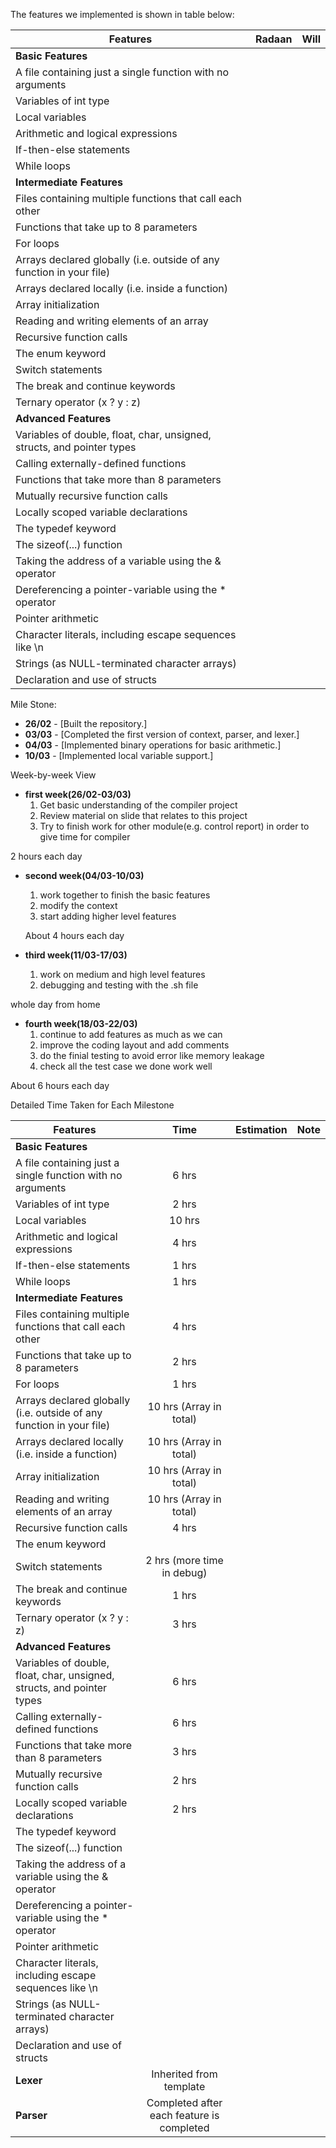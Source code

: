 
The features we implemented is shown in table below:

| Features                                                                               |   Radaan  |    Will      |
|----------------------------------------------------------------------------------------|:---------:|:------------:|
| **Basic Features**                                                                     |                          |
| A file containing just a single function with no arguments                             |          |              |
| Variables of int type                                                                  |          |              |
| Local variables                                                                        |           |             |
| Arithmetic and logical expressions                                                     |          |              |
| If-then-else statements                                                                |          |              |
| While loops                                                                            |          |              |
| **Intermediate Features**                                                              |                          |
| Files containing multiple functions that call each other                               |           |             |
| Functions that take up to 8 parameters                                                 |           |             |
| For loops                                                                              |          |              |
| Arrays declared globally (i.e. outside of any function in your file)                   |           |             |
| Arrays declared locally (i.e. inside a function)                                       |           |             |
| Array initialization                                                                   |           |             |
| Reading and writing elements of an array                                               |           |             |
| Recursive function calls                                                               |           |             |
| The enum keyword                                                                       |          |             |
| Switch statements                                                                      |          |              |
| The break and continue keywords                                                        |           |             |
| Ternary operator (x ? y : z)                                                           |          |             |
| **Advanced Features**                                                                  |                          |
| Variables of double, float, char, unsigned, structs, and pointer types                 |          |              |
| Calling externally-defined functions                                                   |           |             |
| Functions that take more than 8 parameters                                             |           |             |
| Mutually recursive function calls                                                      |           |             |
| Locally scoped variable declarations                                                   |          |             |
| The typedef keyword                                                                    |          |             |
| The sizeof(...) function                                                               |          |              |
| Taking the address of a variable using the & operator                                  |           |             |
| Dereferencing a pointer-variable using the * operator                                  |           |             |
| Pointer arithmetic                                                                     |           |             |
| Character literals, including escape sequences like \n                                 |           |              |
| Strings (as NULL-terminated character arrays)                                          |           |             |
| Declaration and use of structs                                                         |          |             |


Mile Stone:

- **26/02** - [Built the repository.]
- **03/03** - [Completed the first version of context, parser, and lexer.]
- **04/03** - [Implemented binary operations for basic arithmetic.]
- **10/03** - [Implemented local variable support.]

Week-by-week View

- **first week(26/02-03/03)**
  1. Get basic understanding of the compiler project
  2. Review material on slide that relates to this project
  3. Try to finish work for other module(e.g. control report) in order to give time for compiler

2 hours each day

- **second week(04/03-10/03)**
  1. work together to finish the basic features
  2. modify the context
  3. start adding higher level features

  About 4 hours each day

- **third week(11/03-17/03)**
  1. work on medium and high level features
  2. debugging and testing with the .sh file

 whole day from home

- **fourth week(18/03-22/03)**
  1. continue to add features as much as we can
  2. improve the coding layout and add comments
  3. do the finial testing to avoid error like memory leakage
  4. check all the test case we done work well

About 6 hours each day

  Detailed Time Taken for Each Milestone

| Features                                                     |                   Time                    | Estimation | Note                      |
| ------------------------------------------------------------ | :---------------------------------------: | :--------: | ------------------------- |
| **Basic Features**                                           |                                           |         |                           |
| A file containing just a single function with no arguments   |                   6 hrs                   |           |                           |
| Variables of int type                                        |                   2 hrs                   |           |                           |
| Local variables                                              |                   10 hrs                  |           |                           |
| Arithmetic and logical expressions                           |                   4 hrs                   |           |                           |
| If-then-else statements                                      |                   1 hrs                   |           |                           |
| While loops                                                  |                   1 hrs                   |          |                           |
| **Intermediate Features**                                    |                                           |            |                           |
| Files containing multiple functions that call each other     |                   4 hrs                   |           |                           |
| Functions that take up to 8 parameters                       |                   2 hrs                   |           |                           |
| For loops                                                    |                   1 hrs                   |           |                           |
| Arrays declared globally (i.e. outside of any function in your file) |          10 hrs (Array in total)  |        |                               |
| Arrays declared locally (i.e. inside a function)             |          10 hrs (Array in total)          |           |                           |
| Array initialization                                         |          10 hrs (Array in total)          |           |                           |
| Reading and writing elements of an array                     |          10 hrs (Array in total)          |           |                           |
| Recursive function calls                                     |                   4 hrs                   |           |                           |
| The enum keyword                                             |                                          |           |                             |
| Switch statements                                            |        2 hrs (more time in debug)         |           |                           |
| The break and continue keywords                              |                   1 hrs                   |           |                           |
| Ternary operator (x ? y : z)                                 |                   3 hrs                   |           |                           |
| **Advanced Features**                                        |                                           |            |                           |
| Variables of double, float, char, unsigned, structs, and pointer types |                   6 hrs         |         |                             |
| Calling externally-defined functions                         |                   6 hrs                   |           |                           |
| Functions that take more than 8 parameters                   |                   3 hrs                   |           |                           |
| Mutually recursive function calls                            |                   2 hrs                   |           |                           |
| Locally scoped variable declarations                         |                   2 hrs                   |           |                           |
| The typedef keyword                                          |                                          |             |                           |
| The sizeof(...) function                                     |                                            |           |                           |
| Taking the address of a variable using the & operator        |                                           |           |                           |
| Dereferencing a pointer-variable using the * operator        |                                            |           |                           |
| Pointer arithmetic                                           |                                            |           |                           |
| Character literals, including escape sequences like \n       |                                            |           |                           |
| Strings (as NULL-terminated character arrays)                |                                             |           |                           |
| Declaration and use of structs                               |                                            |           |                            |
| **Lexer**                                                    |          Inherited from template          |            |                           |
| **Parser**                                                   | Completed after each feature is completed |            |                           |
